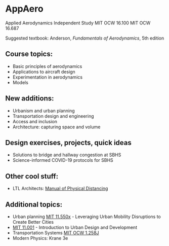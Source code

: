 # AppAero
Applied Aerodynamics Independent Study
MIT OCW 16.100
MIT OCW 16.687

Suggested textbook: Anderson, *Fundamentals of Aerodynamics*, 5th edition

## Course topics:
* Basic principles of aerodynamics
* Applications to aircraft design
* Experimentation in aerodynamics
* Models

## New additions:
* Urbanism and urban planning
* Transportation design and engineering
* Access and inclusion
* Architecture: capturing space and volume

## Design exercises, projects, quick ideas
* Solutions to bridge and hallway congestion at SBHS
* Science-informed COVID-19 protocols for SBHS

## Other cool stuff:
* LTL Architects: [Manual of Physical Distancing](https://issuu.com/djlewis72/docs/200622_manualphysicaldistancing_draft)

## Additional topics: 
* Urban planning
[MIT 11.550x](https://openlearninglibrary.mit.edu/courses/course-v1:MITx+11.550x+1T2021/course/) - Leveraging Urban Mobility Disruptions to Create Better Cities
* [MIT 11.001](https://ocw.mit.edu/courses/urban-studies-and-planning/11-001j-introduction-to-urban-design-and-development-spring-2006/) - Introduction to Urban Design and Development
* Transportation Systems
[MIT OCW 1.258J](https://ocw.mit.edu/courses/civil-and-environmental-engineering/1-258j-public-transportation-systems-spring-2017/index.htm)
* Modern Physics: Krane 3e